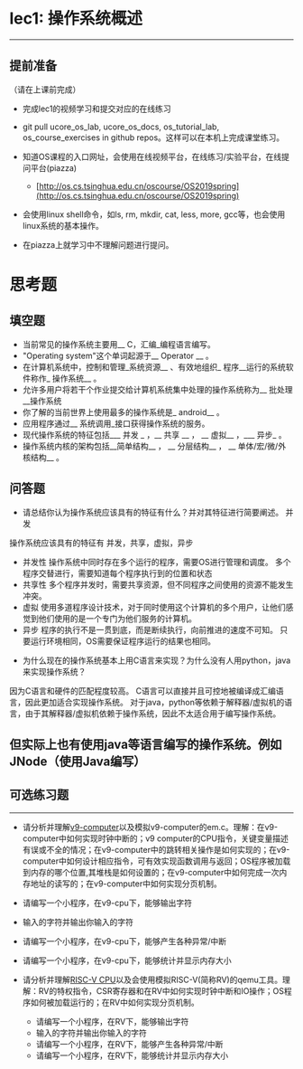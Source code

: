 # lec1: 操作系统概述

---

## **提前准备**

（请在上课前完成）

* 完成lec1的视频学习和提交对应的在线练习
* git pull ucore\_os\_lab, ucore\_os\_docs, os\_tutorial\_lab, os\_course\_exercises in github repos。这样可以在本机上完成课堂练习。
* 知道OS课程的入口网址，会使用在线视频平台，在线练习/实验平台，在线提问平台\(piazza\)
  * [http://os.cs.tsinghua.edu.cn/oscourse/OS2019spring](http://os.cs.tsinghua.edu.cn/oscourse/OS2019spring)


* 会使用linux shell命令，如ls, rm, mkdir, cat, less, more, gcc等，也会使用linux系统的基本操作。
* 在piazza上就学习中不理解问题进行提问。



# 思考题

## 填空题

* 当前常见的操作系统主要用__ C，汇编_编程语言编写。
* "Operating system"这个单词起源于__ Operator __ 。
* 在计算机系统中，控制和管理_系统资源__ 、有效地组织_ 程序__运行的系统软件称作_ 操作系统__ 。
* 允许多用户将若干个作业提交给计算机系统集中处理的操作系统称为__ 批处理__操作系统
* 你了解的当前世界上使用最多的操作系统是_ android__ 。
* 应用程序通过__ 系统调用_接口获得操作系统的服务。
* 现代操作系统的特征包括___ 并发 _ ，__ 共享 __ ， __ 虚拟__ ，___ 异步_ 。
* 操作系统内核的架构包括__简单结构__ ， __ 分层结构__ ， __ 单体/宏/微/外核结构__ 。


## 问答题

- 请总结你认为操作系统应该具有的特征有什么？并对其特征进行简要阐述。
并发

操作系统应该具有的特征有 并发，共享，虚拟，异步
* 并发性 操作系统中同时存在多个运行的程序，需要OS进行管理和调度。
多个程序交替进行，需要知道每个程序执行到的位置和状态
* 共享性 多个程序并发时，需要共享资源，但不同程序之间使用的资源不能发生冲突。
* 虚拟 使用多道程序设计技术，对于同时使用这个计算机的多个用户，让他们感觉到他们使用的是一个专门为他们服务的计算机。
* 异步 程序的执行不是一贯到底，而是断续执行，向前推进的速度不可知。
只要运行环境相同，OS需要保证程序运行的结果也相同。


- 为什么现在的操作系统基本上用C语言来实现？为什么没有人用python，java来实现操作系统？

因为C语言和硬件的匹配程度较高。
C语言可以直接并且可控地被编译成汇编语言，因此更加适合实现操作系统。
对于java，python等依赖于解释器/虚拟机的语言，由于其解释器/虚拟机依赖于操作系统，因此不太适合用于编写操作系统。

但实际上也有使用java等语言编写的操作系统。例如JNode（使用Java编写）
---

## 可选练习题

---

- 请分析并理解[v9\-computer](https://github.com/chyyuu/os_tutorial_lab/blob/master/v9_computer/docs/v9_computer.md)以及模拟v9\-computer的em.c。理解：在v9\-computer中如何实现时钟中断的；v9 computer的CPU指令，关键变量描述有误或不全的情况；在v9\-computer中的跳转相关操作是如何实现的；在v9\-computer中如何设计相应指令，可有效实现函数调用与返回；OS程序被加载到内存的哪个位置,其堆栈是如何设置的；在v9\-computer中如何完成一次内存地址的读写的；在v9\-computer中如何实现分页机制。


- 请编写一个小程序，在v9-cpu下，能够输出字符


- 输入的字符并输出你输入的字符


- 请编写一个小程序，在v9-cpu下，能够产生各种异常/中断


- 请编写一个小程序，在v9-cpu下，能够统计并显示内存大小



- 请分析并理解[RISC-V CPU](http://www.riscvbook.com/chinese/)以及会使用模拟RISC\-V(简称RV)的qemu工具。理解：RV的特权指令，CSR寄存器和在RV中如何实现时钟中断和IO操作；OS程序如何被加载运行的；在RV中如何实现分页机制。
  - 请编写一个小程序，在RV下，能够输出字符
  - 输入的字符并输出你输入的字符
  - 请编写一个小程序，在RV下，能够产生各种异常/中断
  - 请编写一个小程序，在RV下，能够统计并显示内存大小
